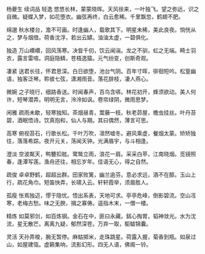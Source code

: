 杨夔生 续词品
轻逸
悠悠长林，蒙蒙晓晖。天风徐来，一叶独飞。望之弥远，识之自微。疑蝶入梦，如花堕衣。幽弦再终，白云愈稀。千里飘忽，鹤翅不肥。

绵邈
秋水楼台，澹不可画。时逢幽人，载歌其下。明星未稀，美此良夜。惝恍从之，梦与烟借。荷香沈浮，若出云罅。油油太虚，一碧俱化。

独造
万山巑巑，回风荡寒。决眥千仞，饮云闻湍。龙之不驯，虹之无端。畸士羽衣，露言雷喧。洞庭隐鳞，苍梧逸猿。元气纷变，创斯奇观。

凄紧
送君长往，怀君思深。白日欲堕，池台气阴。百年寸晖，徘徊短吟。松篁幽语，独客泛琴。聆彼七弦，潇湘雨音。落花辞枝，凄人燕心。

微婉
之子晓行，细路香送。时闻春声，百鸟含哢。林花初开，蜂须欲动。美人何许，短琴潜弄。明明无言，泠泠如讽。卷帘绿阴，微雨思梦。

闲雅
疏雨未歇，轻寒独知。茶烟昼青，鬻藤一枝。秋老茆屋，檐虫挂丝。叶丹苔碧，酒眠悟诗。饮真抱和，仙人与期。其曰偶然，薄言可思。

高寒
俯视苔石，行歌长松。千叶万吹，凛然嘘冬。避风乘虚，餐烟太蒙。矫矫独往，落落希踪。夜开元关，荡闻天钟。光满眉宇，与斗相逢。

澄淡
空波粼天，鸭簪扣舷。鹭鸶立雨，浪花一肩。采采白苹，江南晓烟。觅镜照春，逢潭写莲。渔舟还往，相忘岁年。佳语无心，得之自然。

疏俊
卓卓野鹤，超超出群。田家败篱，幽兰逾芬。意必求远，酒不在醇。玉山上行，疏花角巾。短笛快弄，长啸入云。轩轩霞举，须眉胜人。

孤瘦
怅焉独迈，憀于隐忧。悟出系表，天地可求。亭亭危峰，倒影碧流。空山冱寒，老梅古愁。味之无腴，揖之寡俦。遥指木末，一僧一楼。

精炼
如莫邪剑，如百炼钢。金石在中，匪曰永藏。鉥心掏胃，韬神敛光。水为沈流，星无散芒。离离九疑，郁然深苍。万弃一取，駏驉锦囊。

灵活
天孙弄梭，腕无暂停。麻蛄掷米，走珠跳星。荷露入握，菊香到瓶。如泉过山，如屋建瓴。虚籁集响，流影幻形。四无人语，佛阁一铃。


